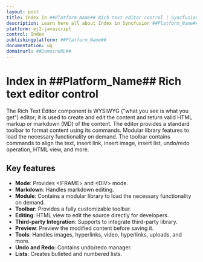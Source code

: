 ```yaml
---
layout: post
title: Index in ##Platform_Name## Rich text editor control | Syncfusion
description: Learn here all about Index in Syncfusion ##Platform_Name## Rich text editor control of Syncfusion Essential JS 2 and more.
platform: ej2-javascript
control: Index 
publishingplatform: ##Platform_Name##
documentation: ug
domainurl: ##DomainURL##
---
```


# Index in ##Platform_Name## Rich text editor control

The Rich Text Editor component is WYSIWYG ("what you see is what you get") editor; it is used to create and edit the content and return valid HTML markup or markdown (MD) of the content. The editor provides a standard toolbar to format content using its commands. Modular library features to load the necessary functionality on demand. The toolbar contains commands to align the text, insert link, insert image, insert list, undo/redo operation, HTML view, and more.

## Key features

* **Mode**: Provides &lt;IFRAME&gt; and &lt;DIV&gt; mode.
* **Markdown**: Handles markdown editing.
* **Module**: Contains a modular library to load the necessary functionality on demand.
* **Toolbar**: Provides a fully customizable toolbar.
* **Editing**: HTML view to edit the source directly for developers.
* **Third-party Integration**: Supports to integrate third-party library.
* **Preview**: Preview the modified content before saving it.
* **Tools**: Handles images, hyperlinks, video, hyperlinks, uploads, and more.
* **Undo and Redo**: Contains undo/redo manager.
* **Lists**: Creates bulleted and numbered lists.